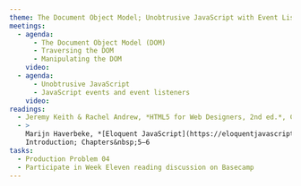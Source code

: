```yaml
---
theme: The Document Object Model; Unobtrusive JavaScript with Event Listeners
meetings:
  - agenda:
      - The Document Object Model (DOM)
      - Traversing the DOM
      - Manipulating the DOM
    video:
  - agenda:
      - Unobtrusive JavaScript
      - JavaScript events and event listeners
    video:
readings:
  - Jeremy Keith & Rachel Andrew, *HTML5 for Web Designers, 2nd ed.*, Chapter&nbsp;4
  - >
    Marijn Haverbeke, *[Eloquent JavaScript](https://eloquentjavascript.net/), 3rd ed.*,
    Introduction; Chapters&nbsp;5–6
tasks:
  - Production Problem 04
  - Participate in Week Eleven reading discussion on Basecamp
---
```

